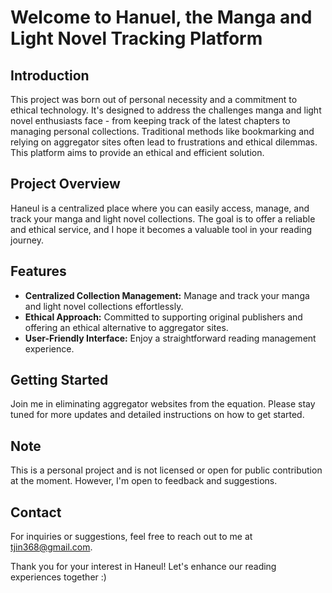# Welcome to Hanuel, the Manga and Light Novel Tracking Platform

## Introduction
This project was born out of personal necessity and a commitment to ethical technology. It's designed to address the challenges manga and light novel enthusiasts face - from keeping track of the latest chapters to managing personal collections. Traditional methods like bookmarking and relying on aggregator sites often lead to frustrations and ethical dilemmas. This platform aims to provide an ethical and efficient solution.

## Project Overview
Haneul is a centralized place where you can easily access, manage, and track your manga and light novel collections. The goal is to offer a reliable and ethical service, and I hope it becomes a valuable tool in your reading journey.

## Features
* **Centralized Collection Management:** Manage and track your manga and light novel collections effortlessly.
* **Ethical Approach:** Committed to supporting original publishers and offering an ethical alternative to aggregator sites.
* **User-Friendly Interface:** Enjoy a straightforward reading management experience.

## Getting Started
Join me in eliminating aggregator websites from the equation. Please stay tuned for more updates and detailed instructions on how to get started.

## Note
This is a personal project and is not licensed or open for public contribution at the moment. However, I'm open to feedback and suggestions.

## Contact
For inquiries or suggestions, feel free to reach out to me at tjin368@gmail.com.

Thank you for your interest in Haneul! Let's enhance our reading experiences together :)

